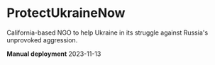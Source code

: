 # ProtectUkraineNow
California-based NGO to help Ukraine in its struggle against Russia's unprovoked aggression.

**Manual deployment**
2023-11-13
